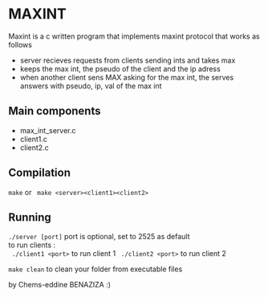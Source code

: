 # MAXINT

Maxint is a c written program that implements maxint protocol that works as follows 
 - server recieves requests from clients sending ints and takes max 
 - keeps the max int, the pseudo of the client and the ip adress
 - when another client sens MAX asking for the max int, the serves answers with pseudo, ip, val of the max int


## Main components 
- max_int_server.c
- client1.c
- client2.c

## Compilation 
``` make ``` or ``` make <server><client1><client2>```
## Running
``` ./server [port] ``` port is optional, set to 2525 as default\
to run clients :\
``` ./client1 <port>``` to run client 1
 ``` ./client2 <port>``` to run client 2


```make clean``` to clean your folder from executable files

by Chems-eddine BENAZIZA :)
